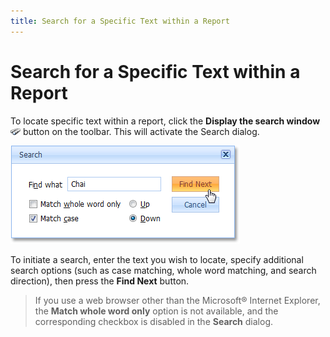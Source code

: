 ```yaml
---
title: Search for a Specific Text within a Report
---
```

# Search for a Specific Text within a Report
To locate specific text within a report, click the **Display the search window** ![web_buttonFind](../../../../images/Img7538.png) button on the toolbar. This will activate the Search dialog.

![web_searchDialog](../../../../images/Img7543.png)

To initiate a search, enter the text you wish to locate, specify additional search options (such as case matching, whole word matching, and search direction), then press the **Find Next** button.

> If you use a web browser other than the Microsoft&#174; Internet Explorer, the **Match whole word only** option is not available, and the corresponding checkbox is disabled in the **Search** dialog.